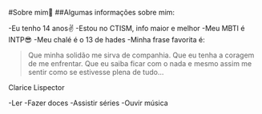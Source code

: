 #Sobre mim💫
##Algumas informações sobre mim:

-Eu tenho 14 anos✌
-Estou no CTISM, info maior e melhor
-Meu MBTI é INTP😎
-Meu chalé é o 13 de hades
-Minha frase favorita é:
>Que minha solidão me sirva de companhia. 
Que eu tenha a coragem de me enfrentar.
Que eu saiba ficar com o nada e mesmo assim 
me sentir como se estivesse plena de tudo...

Clarice Lispector

-Ler
-Fazer doces
-Assistir séries
-Ouvir música

 
